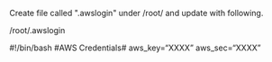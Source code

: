 Create file called ".awslogin" under /root/ and update with following.

/root/.awslogin

#!/bin/bash
#AWS Credentials#
aws_key=“XXXX”
aws_sec=“XXXX”

